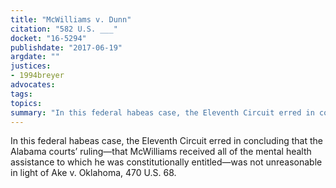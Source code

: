 ```yaml
---
title: "McWilliams v. Dunn"
citation: "582 U.S. ___"
docket: "16-5294"
publishdate: "2017-06-19"
argdate: ""
justices:
- 1994breyer
advocates:
tags:
topics:
summary: "In this federal habeas case, the Eleventh Circuit erred in concluding that the Alabama courts’ ruling—that McWilliams received all of the mental health assistance to which he was constitutionally entitled—was not unreasonable in light of Ake v. Oklahoma, 470 U.S. 68."
---
```

In this federal habeas case, the Eleventh Circuit erred in concluding that the Alabama courts’ ruling—that McWilliams received all of the mental health assistance to which he was constitutionally entitled—was not unreasonable in light of Ake v. Oklahoma, 470 U.S. 68.

